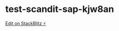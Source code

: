 # test-scandit-sap-kjw8an

[Edit on StackBlitz ⚡️](https://stackblitz.com/edit/test-scandit-sap-kjw8an)